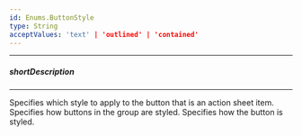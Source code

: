 ```yaml
---
id: Enums.ButtonStyle
type: String
acceptValues: 'text' | 'outlined' | 'contained'
---
```

---
##### shortDescription
<!-- Description goes here -->

---
<!-- Description goes here -->
Specifies which style to apply to the button that is an action sheet item.
Specifies how buttons in the group are styled.
Specifies how the button is styled.